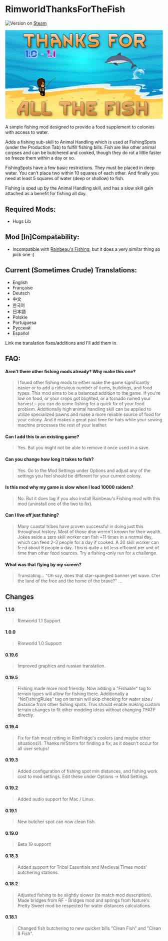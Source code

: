 ﻿# RimworldThanksForTheFish

![Version](https://img.shields.io/badge/Rimworld-1.1-brightgreen.svg) on [Steam](https://steamcommunity.com/sharedfiles/filedetails/?id=1542362283)

![Alt text](About/Preview.png?raw=true "ThanksForAllTheFish")

A simple fishing mod designed to provide a food supplement to colonies with access to water.

Adds a fishing sub-skill to Animal Handling which is used at FishingSpots (under the Production Tab) to fulfill fishing bills. Fish are like other animal corpses and can be butchered and cooked, though they do rot a little faster so freeze them within a day or so.

FishingSpots have a few basic restrictions. They must be placed in deep water. You can't place two within 10 squares of each other. And finally you need at least 5 squares of water (deep or shallow) to fish.

Fishing is sped up by the Animal Handling skill, and has a slow skill gain attached as a benefit for fishing all day.

## Required Mods:
- Hugs Lib

## Mod [In]Compatability:
- Incompatible with [Rainbeau's Fishing](https://steamcommunity.com/sharedfiles/filedetails/?id=1539311991), but it does a very similar thing so pick one :)

## Current (Sometimes Crude) Translations:
- English
- Française
- Deutsch
- 中文
- 한국어
- 日本語
- Polskie
- Portuguesa
- Pусский
- Español

Link me translation fixes/additions and I'll add them in.

## FAQ:
#### Aren't there other fishing mods already? Why make this one?

> I found other fishing mods to either make the game significantly easier or to add a ridiculous number of items, buildings, and food types. This mod aims to be a balanced addition to the game. If you're low on food, or your crops got blighted, or a tornado ruined your harvest – you can do some fishing for a quick fix of your food problem. Additionally high animal handling skill can be applied to utilize specialized pawns and make a more reliable source of food for your colony. And it makes a great past time for hats while your sewing machine processes the rest of your leather.

#### Can I add this to an existing game?

> Yes. But you might not be able to remove it once used in a save.

#### Can you change how long it takes to fish?

> Yes. Go to the Mod Settings under Options and adjust any of the settings you feel should be different for your current colony.

#### Is this mod why my game is slow when I load 10000 raiders?

> No. But it does lag if you also install Rainbeau's Fishing mod with this mod (uninstall one of the two to fix).

#### Can I live off just fishing?

> Many coastal tribes have proven successful in doing just this throughout history. Most of those also weren't known for their wealth. Jokes aside a zero skill worker can fish ~11 times in a normal day, which can feed 2-3 people for a day if cooked. A 20 skill worker can feed about 8 people a day. This is quite a bit less efficient per unit of time than other food sources. Try a fishing-only run for a challenge.

#### What was that flying by my screen?

> Translating... "Oh say, does that star-spangled banner yet wave. O'er the land of the free and the home of the brave?" ...

## Changes

#### 1.1.0
> Rimworld 1.1 Support

#### 1.0.0
> Rimworld 1.0 Support

#### 0.19.6
> Improved graphics and russian translation.

#### 0.19.5
> Fishing made more mod friendly. Now adding a "Fishable" tag to terrain types will allow for fishing there. Additionally a "NoFishingRules" tag on terrain will skip checking for water size / distance from other fishing spots. This should enable making custom terrain changes to fit other modding ideas without changing TFATF directly.

#### 0.19.4
> Fix for fish meat rotting in RimFridge's coolers (and maybe other situations?). Thanks mrStorrs for finding a fix, as it doesn't occur for all user setups!

#### 0.19.3
> Added configuration of fishing spot min distances, and fishing work cost to mod settings. Edit these under Options -> Mod Settings.

#### 0.19.2
> Added audio support for Mac / Linux.

#### 0.19.1
> New butcher spot can now clean fish.

#### 0.19.0
> Beta 19 support!

#### 0.18.3
> Added support for Tribal Essentials and Medieval Times mods' butchering stations.

#### 0.18.2
> Adjusted fishing to be slightly slower (to match mod description). Made bridges from RF - Bridges mod and springs from Nature's Pretty Sweet mod be respected for water distances calculations.

#### 0.18.1
> Changed fish butchering to new quicker bills "Clean Fish" and "Clean 8 Fish".
